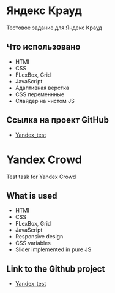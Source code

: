 # Яндекс Крауд

Тестовое задание для Яндекс Крауд

## Что использовано

- HTMl
- CSS
- FLexBox, Grid
- JavaScript
- Адаптивная верстка
- CSS переменнные
- Слайдер на чистом JS

## Ссылка на проект GitHub

- [Yandex_test](https://derezaivan.github.io/yandex_test/)

# Yandex Crowd

Test task for Yandex Crowd

## What is used

- HTMl
- CSS
- FLexBox, Grid
- JavaScript
- Responsive design
- CSS variables
- Slider implemented in pure JS

## Link to the Github project

- [Yandex_test](https://derezaivan.github.io/yandex_test/)
